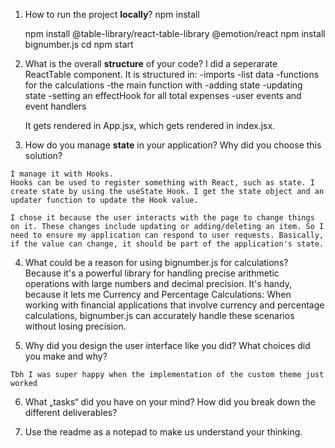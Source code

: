   1. How to run the project **locally**?
        npm install
        <!-- npm install --save-dev snowpack
        npm install react react-dom 
        not sure if needed...-->
        npm install @table-library/react-table-library @emotion/react
        npm install bignumber.js
        cd 
        npm start

  2. What is the overall **structure** of your code?
        I did a seperarate ReactTable component.
            It is structured in:
                -imports
                -list data
                -functions for the calculations
                -the main function with
                    -adding state
                    -updating state
                    -setting an effectHook for all total expenses
                    -user events and event handlers
        
        It gets rendered in App.jsx, which gets rendered in index.jsx.


  3. How do you manage **state** in your application? Why did you choose this solution?
    
    I manage it with Hooks. 
    Hooks can be used to register something with React, such as state. I create state by using the useState Hook. I get the state object and an updater function to update the Hook value.

    I chose it because the user interacts with the page to change things on it. These changes include updating or adding/deleting an item. So I need to ensure my application can respond to user requests. Basically, if the value can change, it should be part of the application's state.


  4. What could be a reason for using bignumber.js for calculations?
     Because it's a powerful library for handling precise arithmetic operations with large numbers and decimal precision.
     It's handy, because it lets me 
     Currency and Percentage Calculations: When working with financial applications that involve currency and percentage calculations, bignumber.js can accurately handle these scenarios without losing precision.

  5. Why did you design the user interface like you did? What choices did you make and why?

    Tbh I was super happy when the implementation of the custom theme just worked

  6. What „tasks“ did you have on your mind? How did you break down the different deliverables?

    
  7. Use the readme as a notepad to make us understand your thinking.

